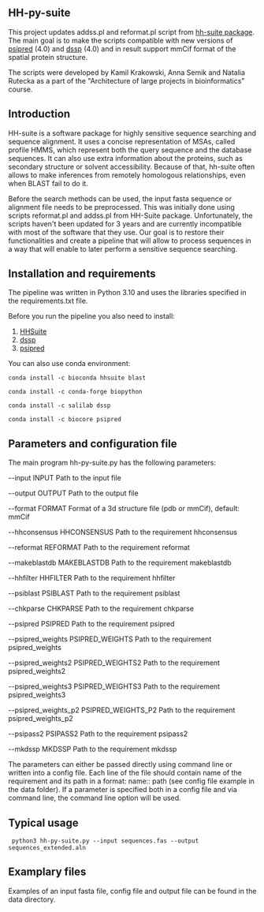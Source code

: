 ## HH-py-suite
This project updates addss.pl and reformat.pl script from [hh-suite package](https://github.com/soedinglab/hh-suite).
The main goal is to make the scripts compatible with new versions of [psipred](https://github.com/psipred/psipred) (4.0) and 
[dssp](https://github.com/PDB-REDO/dssp) (4.0) and in result support mmCif format of the spatial protein structure.

The scripts were developed by Kamil Krakowski, Anna Semik and Natalia Rutecka as a part 
of the "Architecture of large projects in bioinformatics" course.

## Introduction
HH-suite is a software package for highly sensitive sequence searching and sequence alignment.
It uses a concise representation of MSAs, called profile HMMS, which represent both
the query sequence and the database sequences. It can also use extra information about the
proteins, such as secondary structure or solvent accessibility. Because of that, hh-suite
often allows to make inferences from remotely homologous relationships, 
even when BLAST fail to do it.

Before the search methods can be used, the input fasta sequence or alignment file
needs to be preprocessed. This was initially done using scripts reformat.pl and
addss.pl from HH-Suite package. Unfortunately, the scripts haven't been updated for 3
years and are currently incompatible with most of the software that they use. Our goal 
is to restore their functionalities and create a pipeline that will allow to process
sequences in a way that will enable to later perform a sensitive sequence searching.

## Installation and requirements
The pipeline was written in Python 3.10 and uses the libraries specified in 
the requirements.txt file. 

Before you run the pipeline you also need to install:
1. [HHSuite](https://github.com/soedinglab/hh-suite)
2. [dssp](https://github.com/PDB-REDO/dssp)
3. [psipred](https://github.com/psipred/psipred)

You can also use conda environment:

`conda install -c bioconda hhsuite blast`

`conda install -c conda-forge biopython`

`conda install -c salilab dssp`

`conda install -c biocore psipred`

## Parameters and configuration file
The main program hh-py-suite.py has the following parameters: 

  --input INPUT         Path to the input file
  
  --output OUTPUT       Path to the output file
  
  --format FORMAT       Format of a 3d structure file (pdb or mmCif), default: mmCif
  
  --hhconsensus HHCONSENSUS
                        Path to the requirement hhconsensus
                        
  --reformat REFORMAT   Path to the requirement reformat 
  
  --makeblastdb MAKEBLASTDB
                        Path to the requirement makeblastdb 
                        
  --hhfilter HHFILTER   Path to the requirement hhfilter
  
  --psiblast PSIBLAST   Path to the requirement psiblast
  
  --chkparse CHKPARSE   Path to the requirement chkparse
  
  --psipred PSIPRED     Path to the requirement psipred
  
  --psipred_weights PSIPRED_WEIGHTS
                        Path to the requirement psipred_weights
                        
  --psipred_weights2 PSIPRED_WEIGHTS2
                        Path to the requirement psipred_weights2
                        
  --psipred_weights3 PSIPRED_WEIGHTS3
                        Path to the requirement psipred_weights3
                        
  --psipred_weights_p2 PSIPRED_WEIGHTS_P2
                        Path to the requirement psipred_weights_p2
                        
  --psipass2 PSIPASS2   Path to the requirement psipass2
  
  --mkdssp MKDSSP       Path to the requirement mkdssp
  
  The parameters can either be passed directly using command line or written into a config file. Each line of the file should contain name of the requirement and its path in a format: name:: path (see config file example in the data folder). If a parameter is specified both in a config file and via command line, the command line option will be used. 

## Typical usage
` python3 hh-py-suite.py --input sequences.fas --output sequences_extended.aln`
## Examplary files
Examples of an input fasta file, config file and output file can be found in the data directory.
